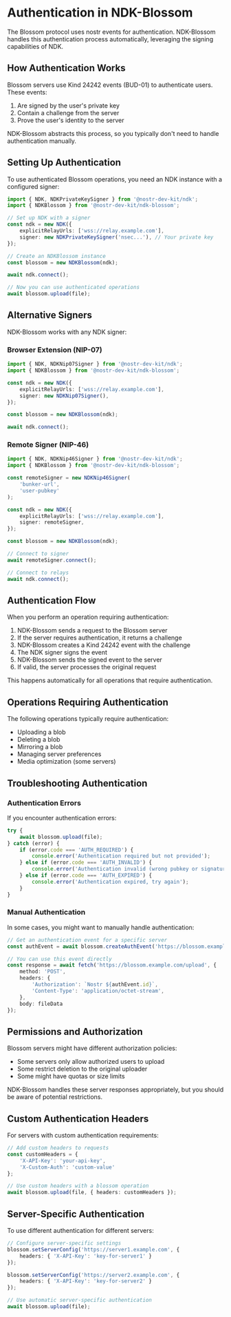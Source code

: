 # Authentication in NDK-Blossom

The Blossom protocol uses nostr events for authentication. NDK-Blossom handles this authentication process automatically, leveraging the signing capabilities of NDK.

## How Authentication Works

Blossom servers use Kind 24242 events (BUD-01) to authenticate users. These events:

1. Are signed by the user's private key
2. Contain a challenge from the server
3. Prove the user's identity to the server

NDK-Blossom abstracts this process, so you typically don't need to handle authentication manually.

## Setting Up Authentication

To use authenticated Blossom operations, you need an NDK instance with a configured signer:

```typescript
import { NDK, NDKPrivateKeySigner } from '@nostr-dev-kit/ndk';
import { NDKBlossom } from '@nostr-dev-kit/ndk-blossom';

// Set up NDK with a signer
const ndk = new NDK({
    explicitRelayUrls: ['wss://relay.example.com'],
    signer: new NDKPrivateKeySigner('nsec...'), // Your private key
});

// Create an NDKBlossom instance
const blossom = new NDKBlossom(ndk);

await ndk.connect();

// Now you can use authenticated operations
await blossom.upload(file);
```

## Alternative Signers

NDK-Blossom works with any NDK signer:

### Browser Extension (NIP-07)

```typescript
import { NDK, NDKNip07Signer } from '@nostr-dev-kit/ndk';
import { NDKBlossom } from '@nostr-dev-kit/ndk-blossom';

const ndk = new NDK({
    explicitRelayUrls: ['wss://relay.example.com'],
    signer: new NDKNip07Signer(),
});

const blossom = new NDKBlossom(ndk);

await ndk.connect();
```

### Remote Signer (NIP-46)

```typescript
import { NDK, NDKNip46Signer } from '@nostr-dev-kit/ndk';
import { NDKBlossom } from '@nostr-dev-kit/ndk-blossom';

const remoteSigner = new NDKNip46Signer(
    'bunker-url',
    'user-pubkey'
);

const ndk = new NDK({
    explicitRelayUrls: ['wss://relay.example.com'],
    signer: remoteSigner,
});

const blossom = new NDKBlossom(ndk);

// Connect to signer
await remoteSigner.connect();

// Connect to relays
await ndk.connect();
```

## Authentication Flow

When you perform an operation requiring authentication:

1. NDK-Blossom sends a request to the Blossom server
2. If the server requires authentication, it returns a challenge
3. NDK-Blossom creates a Kind 24242 event with the challenge
4. The NDK signer signs the event
5. NDK-Blossom sends the signed event to the server
6. If valid, the server processes the original request

This happens automatically for all operations that require authentication.

## Operations Requiring Authentication

The following operations typically require authentication:

- Uploading a blob
- Deleting a blob
- Mirroring a blob
- Managing server preferences
- Media optimization (some servers)

## Troubleshooting Authentication

### Authentication Errors

If you encounter authentication errors:

```typescript
try {
    await blossom.upload(file);
} catch (error) {
    if (error.code === 'AUTH_REQUIRED') {
        console.error('Authentication required but not provided');
    } else if (error.code === 'AUTH_INVALID') {
        console.error('Authentication invalid (wrong pubkey or signature)');
    } else if (error.code === 'AUTH_EXPIRED') {
        console.error('Authentication expired, try again');
    }
}
```

### Manual Authentication

In some cases, you might want to manually handle authentication:

```typescript
// Get an authentication event for a specific server
const authEvent = await blossom.createAuthEvent('https://blossom.example.com');

// You can use this event directly
const response = await fetch('https://blossom.example.com/upload', {
    method: 'POST',
    headers: {
        'Authorization': `Nostr ${authEvent.id}`,
        'Content-Type': 'application/octet-stream',
    },
    body: fileData
});
```

## Permissions and Authorization

Blossom servers might have different authorization policies:

- Some servers only allow authorized users to upload
- Some restrict deletion to the original uploader
- Some might have quotas or size limits

NDK-Blossom handles these server responses appropriately, but you should be aware of potential restrictions.

## Custom Authentication Headers

For servers with custom authentication requirements:

```typescript
// Add custom headers to requests
const customHeaders = {
    'X-API-Key': 'your-api-key',
    'X-Custom-Auth': 'custom-value'
};

// Use custom headers with a blossom operation
await blossom.upload(file, { headers: customHeaders });
```

## Server-Specific Authentication

To use different authentication for different servers:

```typescript
// Configure server-specific settings
blossom.setServerConfig('https://server1.example.com', {
    headers: { 'X-API-Key': 'key-for-server1' }
});

blossom.setServerConfig('https://server2.example.com', {
    headers: { 'X-API-Key': 'key-for-server2' }
});

// Use automatic server-specific authentication
await blossom.upload(file);
``` 